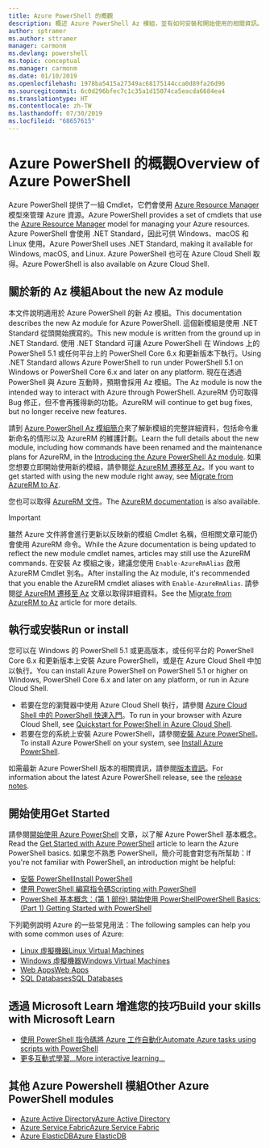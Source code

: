 ```yaml
---
title: Azure PowerShell 的概觀
description: 概述 Azure PowerShell Az 模組，並有如何安裝和開始使用的相關資訊。
author: sptramer
ms.author: sttramer
manager: carmonm
ms.devlang: powershell
ms.topic: conceptual
ms.manager: carmonm
ms.date: 01/10/2019
ms.openlocfilehash: 1978ba5415a27349ac68175144cca0d89fa26d96
ms.sourcegitcommit: 6c0d296bfec7c1c35a1d15074ca5eacda6684ea4
ms.translationtype: HT
ms.contentlocale: zh-TW
ms.lasthandoff: 07/30/2019
ms.locfileid: "68657615"
---
```

# <a name="overview-of-azure-powershell"></a><span data-ttu-id="14fb0-103">Azure PowerShell 的概觀</span><span class="sxs-lookup"><span data-stu-id="14fb0-103">Overview of Azure PowerShell</span></span>

<span data-ttu-id="14fb0-104">Azure PowerShell 提供了一組 Cmdlet，它們會使用 [Azure Resource Manager](/azure/azure-resource-manager/resource-group-overview) 模型來管理 Azure 資源。</span><span class="sxs-lookup"><span data-stu-id="14fb0-104">Azure PowerShell provides a set of cmdlets that use the [Azure Resource Manager](/azure/azure-resource-manager/resource-group-overview) model for managing your Azure resources.</span></span> <span data-ttu-id="14fb0-105">Azure PowerShell 會使用 .NET Standard，因此可供 Windows、macOS 和 Linux 使用。</span><span class="sxs-lookup"><span data-stu-id="14fb0-105">Azure PowerShell uses .NET Standard, making it available for Windows, macOS, and Linux.</span></span>
<span data-ttu-id="14fb0-106">Azure PowerShell 也可在 Azure Cloud Shell 取得。</span><span class="sxs-lookup"><span data-stu-id="14fb0-106">Azure PowerShell is also available on Azure Cloud Shell.</span></span>

## <a name="about-the-new-az-module"></a><span data-ttu-id="14fb0-107">關於新的 Az 模組</span><span class="sxs-lookup"><span data-stu-id="14fb0-107">About the new Az module</span></span>

<span data-ttu-id="14fb0-108">本文件說明適用於 Azure PowerShell 的新 Az 模組。</span><span class="sxs-lookup"><span data-stu-id="14fb0-108">This documentation describes the new Az module for Azure PowerShell.</span></span> <span data-ttu-id="14fb0-109">這個新模組是使用 .NET Standard 從頭開始撰寫的。</span><span class="sxs-lookup"><span data-stu-id="14fb0-109">This new module is written from the ground up in .NET Standard.</span></span> <span data-ttu-id="14fb0-110">使用 .NET Standard 可讓 Azure PowerShell 在 Windows 上的 PowerShell 5.1 或任何平台上的 PowerShell Core 6.x 和更新版本下執行。</span><span class="sxs-lookup"><span data-stu-id="14fb0-110">Using .NET Standard allows Azure PowerShell to run under PowerShell 5.1 on Windows or PowerShell Core 6.x and later on any platform.</span></span> <span data-ttu-id="14fb0-111">現在在透過 PowerShell 與 Azure 互動時，預期會採用 Az 模組。</span><span class="sxs-lookup"><span data-stu-id="14fb0-111">The Az module is now the intended way to interact with Azure through PowerShell.</span></span>
<span data-ttu-id="14fb0-112">AzureRM 仍可取得 Bug 修正，但不會再獲得新的功能。</span><span class="sxs-lookup"><span data-stu-id="14fb0-112">AzureRM will continue to get bug fixes, but no longer receive new features.</span></span>

<span data-ttu-id="14fb0-113">請到 [Azure PowerShell Az 模組簡介](new-azureps-module-az.md)來了解新模組的完整詳細資料，包括命令重新命名的情形以及 AzureRM 的維護計劃。</span><span class="sxs-lookup"><span data-stu-id="14fb0-113">Learn the full details about the new module, including how commands have been renamed and the maintenance plans for AzureRM, in the [Introducing the Azure PowerShell Az module](new-azureps-module-az.md).</span></span> <span data-ttu-id="14fb0-114">如果您想要立即開始使用新的模組，請參閱[從 AzureRM 遷移至 Az](migrate-from-azurerm-to-az.md)。</span><span class="sxs-lookup"><span data-stu-id="14fb0-114">If you want to get started with using the new module right away, see [Migrate from AzureRM to Az](migrate-from-azurerm-to-az.md).</span></span>

<span data-ttu-id="14fb0-115">您也可以取得 [AzureRM 文件](/powershell/azure/azurerm)。</span><span class="sxs-lookup"><span data-stu-id="14fb0-115">The [AzureRM documentation](/powershell/azure/azurerm) is also available.</span></span>

> [!IMPORTANT]
>
> <span data-ttu-id="14fb0-116">雖然 Azure 文件將會進行更新以反映新的模組 Cmdlet 名稱，但相關文章可能仍會使用 AzureRM 命令。</span><span class="sxs-lookup"><span data-stu-id="14fb0-116">While the Azure documentation is being updated to reflect the new module cmdlet names, articles may still use the AzureRM commands.</span></span> <span data-ttu-id="14fb0-117">在安裝 Az 模組之後，建議您使用 `Enable-AzureRmAlias` 啟用 AzureRM Cmdlet 別名。</span><span class="sxs-lookup"><span data-stu-id="14fb0-117">After installing the Az module, it's recommended that you enable the AzureRM cmdlet aliases with `Enable-AzureRmAlias`.</span></span> <span data-ttu-id="14fb0-118">請參閱[從 AzureRM 遷移至 Az](migrate-from-azurerm-to-az.md) 文章以取得詳細資料。</span><span class="sxs-lookup"><span data-stu-id="14fb0-118">See the [Migrate from AzureRM to Az](migrate-from-azurerm-to-az.md) article for more details.</span></span>

## <a name="run-or-install"></a><span data-ttu-id="14fb0-119">執行或安裝</span><span class="sxs-lookup"><span data-stu-id="14fb0-119">Run or install</span></span>

<span data-ttu-id="14fb0-120">您可以在 Windows 的 PowerShell 5.1 或更高版本，或任何平台的 PowerShell Core 6.x 和更新版本上安裝 Azure PowerShell，或是在 Azure Cloud Shell 中加以執行。</span><span class="sxs-lookup"><span data-stu-id="14fb0-120">You can install Azure PowerShell on PowerShell 5.1 or higher on Windows, PowerShell Core 6.x and later on any platform, or run in Azure Cloud Shell.</span></span>

* <span data-ttu-id="14fb0-121">若要在您的瀏覽器中使用 Azure Cloud Shell 執行，請參閱 [Azure Cloud Shell 中的 PowerShell 快速入門](/azure/cloud-shell/quickstart-powershell)。</span><span class="sxs-lookup"><span data-stu-id="14fb0-121">To run in your browser with Azure Cloud Shell, see [Quickstart for PowerShell in Azure Cloud Shell](/azure/cloud-shell/quickstart-powershell).</span></span>
* <span data-ttu-id="14fb0-122">若要在您的系統上安裝 Azure PowerShell，請參閱[安裝 Azure PowerShell](install-az-ps.md)。</span><span class="sxs-lookup"><span data-stu-id="14fb0-122">To install Azure PowerShell on your system, see [Install Azure PowerShell](install-az-ps.md).</span></span>

<span data-ttu-id="14fb0-123">如需最新 Azure PowerShell 版本的相關資訊，請參閱[版本資訊](release-notes-azureps.md)。</span><span class="sxs-lookup"><span data-stu-id="14fb0-123">For information about the latest Azure PowerShell release, see the [release notes](release-notes-azureps.md).</span></span>

## <a name="get-started"></a><span data-ttu-id="14fb0-124">開始使用</span><span class="sxs-lookup"><span data-stu-id="14fb0-124">Get Started</span></span>

<span data-ttu-id="14fb0-125">請參閱[開始使用 Azure PowerShell](get-started-azureps.md) 文章，以了解 Azure PowerShell 基本概念。</span><span class="sxs-lookup"><span data-stu-id="14fb0-125">Read the [Get Started with Azure PowerShell](get-started-azureps.md) article to learn the Azure PowerShell basics.</span></span> <span data-ttu-id="14fb0-126">如果您不熟悉 PowerShell，簡介可能會對您有所幫助：</span><span class="sxs-lookup"><span data-stu-id="14fb0-126">If you're not familiar with PowerShell, an introduction might be helpful:</span></span>

* [<span data-ttu-id="14fb0-127">安裝 PowerShell</span><span class="sxs-lookup"><span data-stu-id="14fb0-127">Install PowerShell</span></span>](/powershell/scripting/install/installing-powershell)
* [<span data-ttu-id="14fb0-128">使用 PowerShell 編寫指令碼</span><span class="sxs-lookup"><span data-stu-id="14fb0-128">Scripting with PowerShell</span></span>](/powershell/scripting/powershell-scripting)
* [<span data-ttu-id="14fb0-129">PowerShell 基本概念：(第 1 部份) 開始使用 PowerShell</span><span class="sxs-lookup"><span data-stu-id="14fb0-129">PowerShell Basics: (Part 1) Getting Started with PowerShell</span></span>](https://channel9.msdn.com/Blogs/Taste-of-Premier/PowerShellBasicsPart1)

<span data-ttu-id="14fb0-130">下列範例說明 Azure 的一些常見用法：</span><span class="sxs-lookup"><span data-stu-id="14fb0-130">The following samples can help you with some common uses of Azure:</span></span>

* [<span data-ttu-id="14fb0-131">Linux 虛擬機器</span><span class="sxs-lookup"><span data-stu-id="14fb0-131">Linux Virtual Machines</span></span>](/azure/virtual-machines/virtual-machines-linux-powershell-samples?toc=/powershell/azure/toc.json)
* [<span data-ttu-id="14fb0-132">Windows 虛擬機器</span><span class="sxs-lookup"><span data-stu-id="14fb0-132">Windows Virtual Machines</span></span>](/azure/virtual-machines/virtual-machines-windows-powershell-samples?toc=/powershell/azure/toc.json)
* [<span data-ttu-id="14fb0-133">Web Apps</span><span class="sxs-lookup"><span data-stu-id="14fb0-133">Web Apps</span></span>](/azure/app-service-web/app-service-powershell-samples?toc=/powershell/azure/toc.json)
* [<span data-ttu-id="14fb0-134">SQL Databases</span><span class="sxs-lookup"><span data-stu-id="14fb0-134">SQL Databases</span></span>](/azure/sql-database/sql-database-powershell-samples?toc=/powershell/azure/toc.json)

## <a name="build-your-skills-with-microsoft-learn"></a><span data-ttu-id="14fb0-135">透過 Microsoft Learn 增進您的技巧</span><span class="sxs-lookup"><span data-stu-id="14fb0-135">Build your skills with Microsoft Learn</span></span>

- [<span data-ttu-id="14fb0-136">使用 PowerShell 指令碼將 Azure 工作自動化</span><span class="sxs-lookup"><span data-stu-id="14fb0-136">Automate Azure tasks using scripts with PowerShell</span></span>](/learn/modules/automate-azure-tasks-with-powershell/)
- [<span data-ttu-id="14fb0-137">更多互動式學習...</span><span class="sxs-lookup"><span data-stu-id="14fb0-137">More interactive learning...</span></span>](/learn/browse/?term=powershell)

## <a name="other-azure-powershell-modules"></a><span data-ttu-id="14fb0-138">其他 Azure Powershell 模組</span><span class="sxs-lookup"><span data-stu-id="14fb0-138">Other Azure PowerShell modules</span></span>

* [<span data-ttu-id="14fb0-139">Azure Active Directory</span><span class="sxs-lookup"><span data-stu-id="14fb0-139">Azure Active Directory</span></span>](/powershell/azure/active-directory/)
* [<span data-ttu-id="14fb0-140">Azure Service Fabric</span><span class="sxs-lookup"><span data-stu-id="14fb0-140">Azure Service Fabric</span></span>](/powershell/azure/service-fabric/)
* [<span data-ttu-id="14fb0-141">Azure ElasticDB</span><span class="sxs-lookup"><span data-stu-id="14fb0-141">Azure ElasticDB</span></span>](/powershell/azure/elasticdbjobs/)
